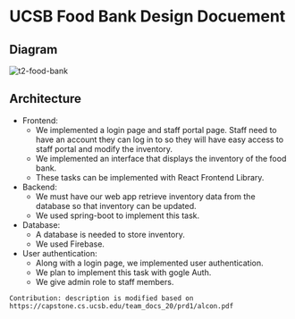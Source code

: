 # UCSB Food Bank Design Docuement

## Diagram

![t2-food-bank](https://user-images.githubusercontent.com/72473351/118924482-02975280-b8f2-11eb-8153-485814650541.jpg)

## Architecture 

- Frontend:
  - We implemented a login page and staff portal page. Staff need to have an account they can log in to so they will have easy access to staff portal and modify the inventory.
  - We implemented an interface that displays the inventory of the food bank.
  - These tasks can be implemented with React Frontend Library.
- Backend:
  - We must have our web app retrieve inventory data from the database so that inventory can be updated.
  - We used spring-boot to implement this task.
- Database:
  - A database is needed to store inventory.
  - We used Firebase.
- User authentication:
  - Along with a login page, we implemented user authentication.
  - We plan to implement this task with gogle Auth.
  - We give admin role to staff members.

```
Contribution: description is modified based on https://capstone.cs.ucsb.edu/team_docs_20/prd1/alcon.pdf
```
